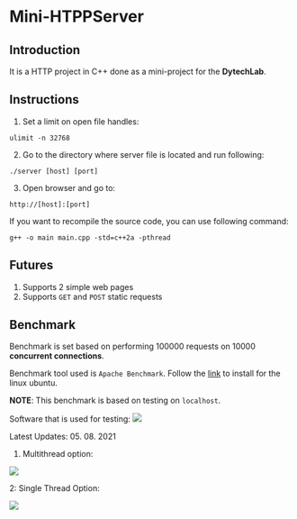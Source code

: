 # Mini-HTPPServer

## Introduction
It is a HTTP project in C++ done as a mini-project for the **DytechLab**.

## Instructions
1. Set a limit on open file handles:
```
ulimit -n 32768
```

2. Go to the directory where server file is located and run following:
```
./server [host] [port]
```

3. Open browser and go to: 
```
http://[host]:[port]
```

If you want to recompile the source code, you can use following command:
```
g++ -o main main.cpp -std=c++2a -pthread
```

## Futures
1. Supports 2 simple web pages
2. Supports `GET` and `POST` static requests

## Benchmark
Benchmark is set based on performing $100000$ requests on $10000$ **concurrent connections**.

Benchmark tool used is `Apache Benchmark`. Follow the [link](https://www.datadoghq.com/blog/apachebench/) to install for the linux ubuntu.

**NOTE**: This benchmark is based on testing on `localhost`.

Software that is used for testing:
![](https://i.imgur.com/iPaDxPV.png)


Latest Updates:
05. 08. 2021
1. Multithread option:

![](https://i.imgur.com/HU7Qcgb.png)

2: Single Thread Option:

![](https://i.imgur.com/djNNIaZ.png)
